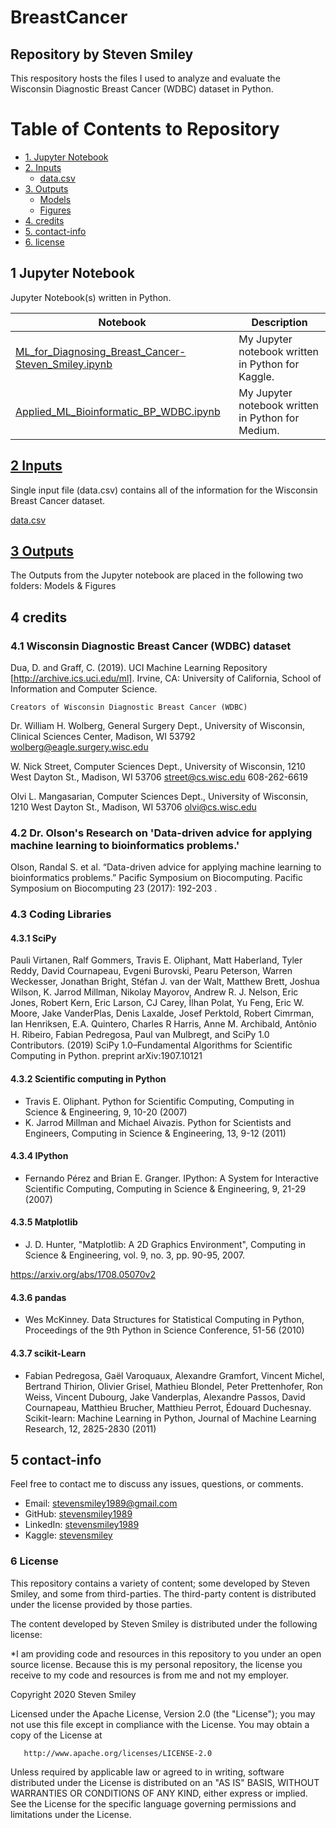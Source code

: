 # BreastCancer
## Repository by Steven Smiley

This respository hosts the files I used to analyze and evaluate the Wisconsin Diagnostic Breast Cancer (WDBC) dataset in Python. 


# Table of Contents to Repository 
* [1. Jupyter Notebook](#1)
* [2. Inputs](#2)
   * [data.csv](#2)
* [3. Outputs](#3)
   * [Models](#3.1)
   * [Figures](#3.2)
* [4. credits](#4)
* [5. contact-info](#5)
* [6. license](#6)

## 1 Jupyter Notebook<a class="anchor" id="1"></a>
Jupyter Notebook(s) written in Python.

| Notebook | Description |
|--------------------------------------------------------------------------------------------------------------|-------------------------------------------------------------------------------------------------------------------------------------------------------------------|
| [ML_for_Diagnosing_Breast_Cancer-Steven_Smiley.ipynb](https://nbviewer.jupyter.org/github/stevensmiley1989/BreastCancer/blob/master/ML_for_Diagnosing_Breast_Cancer-Steven_Smiley.ipynb) | My Jupyter notebook written in Python for Kaggle. |
| [Applied_ML_Bioinformatic_BP_WDBC.ipynb](https://nbviewer.jupyter.org/github/stevensmiley1989/BreastCancer/blob/master/Applied_ML_Bioinformatic_BP_WDBC.ipynb) | My Jupyter notebook written in Python for Medium. |



## [2 Inputs](https://github.com/stevensmiley1989/BreastCancer/tree/master/Inputs)<a class="anchor" id="2"></a>
Single input file (data.csv) contains all of the information for the Wisconsin Breast Cancer dataset.

[data.csv](https://github.com/stevensmiley1989/BreastCancer/blob/master/Inputs/data.csv)

## [3 Outputs](https://github.com/stevensmiley1989/BreastCancer/tree/master/Outputs)<a class="anchor" id="3"></a>
The Outputs from the Jupyter notebook are placed in the following two folders: Models & Figures

## 4 credits<a class="anchor" id="4"></a>

### 4.1 Wisconsin Diagnostic Breast Cancer (WDBC) dataset
Dua, D. and Graff, C. (2019). UCI Machine Learning Repository [http://archive.ics.uci.edu/ml]. Irvine, CA: University of California, School of Information and Computer Science.

`Creators of Wisconsin Diagnostic Breast Cancer (WDBC)`

Dr. William H. Wolberg, General Surgery Dept., University of
Wisconsin,  Clinical Sciences Center, Madison, WI 53792
wolberg@eagle.surgery.wisc.edu

W. Nick Street, Computer Sciences Dept., University of
Wisconsin, 1210 West Dayton St., Madison, WI 53706
street@cs.wisc.edu  608-262-6619

Olvi L. Mangasarian, Computer Sciences Dept., University of
Wisconsin, 1210 West Dayton St., Madison, WI 53706
olvi@cs.wisc.edu 

### 4.2 Dr. Olson's Research on 'Data-driven advice for applying machine learning to bioinformatics problems.'
Olson, Randal S. et al. “Data-driven advice for applying machine learning to bioinformatics problems.” Pacific Symposium on Biocomputing. Pacific Symposium on Biocomputing 23 (2017): 192-203 .

### 4.3 Coding Libraries 

#### 4.3.1 SciPy
Pauli Virtanen, Ralf Gommers, Travis E. Oliphant, Matt Haberland, Tyler Reddy, David Cournapeau, Evgeni Burovski, Pearu Peterson, Warren Weckesser, Jonathan Bright, Stéfan J. van der Walt, Matthew Brett, Joshua Wilson, K. Jarrod Millman, Nikolay Mayorov, Andrew R. J. Nelson, Eric Jones, Robert Kern, Eric Larson, CJ Carey, İlhan Polat, Yu Feng, Eric W. Moore, Jake VanderPlas, Denis Laxalde, Josef Perktold, Robert Cimrman, Ian Henriksen, E.A. Quintero, Charles R Harris, Anne M. Archibald, Antônio H. Ribeiro, Fabian Pedregosa, Paul van Mulbregt, and SciPy 1.0 Contributors. (2019) SciPy 1.0–Fundamental Algorithms for Scientific Computing in Python. preprint arXiv:1907.10121

#### 4.3.2 Scientific computing in Python
* Travis E. Oliphant. Python for Scientific Computing, Computing in Science & Engineering, 9, 10-20 (2007)
* K. Jarrod Millman and Michael Aivazis. Python for Scientists and Engineers, Computing in Science & Engineering, 13, 9-12 (2011)

#### 4.3.4 IPython
* Fernando Pérez and Brian E. Granger. IPython: A System for Interactive Scientific Computing, Computing in Science & Engineering, 9, 21-29 (2007)

#### 4.3.5 Matplotlib
* J. D. Hunter, "Matplotlib: A 2D Graphics Environment", Computing in Science & Engineering, vol. 9, no. 3, pp. 90-95, 2007.

https://arxiv.org/abs/1708.05070v2

#### 4.3.6 pandas
* Wes McKinney. Data Structures for Statistical Computing in Python, Proceedings of the 9th Python in Science Conference, 51-56 (2010)

#### 4.3.7 scikit-Learn
* Fabian Pedregosa, Gaël Varoquaux, Alexandre Gramfort, Vincent Michel, Bertrand Thirion, Olivier Grisel, Mathieu Blondel, Peter Prettenhofer, Ron Weiss, Vincent Dubourg, Jake Vanderplas, Alexandre Passos, David Cournapeau, Matthieu Brucher, Matthieu Perrot, Édouard Duchesnay. Scikit-learn: Machine Learning in Python, Journal of Machine Learning Research, 12, 2825-2830 (2011) 

## 5 contact-info<a class="anchor" id="5"></a>

Feel free to contact me to discuss any issues, questions, or comments.

* Email: [stevensmiley1989@gmail.com](mailto:stevensmiley1989@gmail.com)
* GitHub: [stevensmiley1989](https://github.com/stevensmiley1989)
* LinkedIn: [stevensmiley1989](https://www.linkedin.com/in/stevensmiley1989)
* Kaggle: [stevensmiley](https://www.kaggle.com/stevensmiley)

### 6 License <a class="anchor" id="6"></a>

This repository contains a variety of content; some developed by Steven Smiley, and some from third-parties.  The third-party content is distributed under the license provided by those parties.

The content developed by Steven Smiley is distributed under the following license:

*I am providing code and resources in this repository to you under an open source license.  Because this is my personal repository, the license you receive to my code and resources is from me and not my employer. 

   Copyright 2020 Steven Smiley

   Licensed under the Apache License, Version 2.0 (the "License");
   you may not use this file except in compliance with the License.
   You may obtain a copy of the License at

       http://www.apache.org/licenses/LICENSE-2.0

   Unless required by applicable law or agreed to in writing, software
   distributed under the License is distributed on an "AS IS" BASIS,
   WITHOUT WARRANTIES OR CONDITIONS OF ANY KIND, either express or implied.
   See the License for the specific language governing permissions and
   limitations under the License.
   
